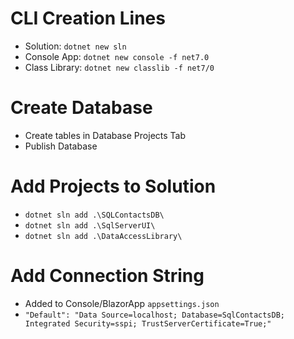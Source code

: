 # CLI Creation Lines

- Solution: `dotnet new sln`
- Console App: `dotnet new console -f net7.0`
- Class Library: `dotnet new classlib -f net7/0`

# Create Database

- Create tables in Database Projects Tab
- Publish Database

# Add Projects to Solution

- `dotnet sln add .\SQLContactsDB\`
- `dotnet sln add .\SqlServerUI\`
- `dotnet sln add .\DataAccessLibrary\`

# Add Connection String

- Added to Console/BlazorApp `appsettings.json`
- `"Default": "Data Source=localhost; Database=SqlContactsDB; Integrated Security=sspi; TrustServerCertificate=True;"`
